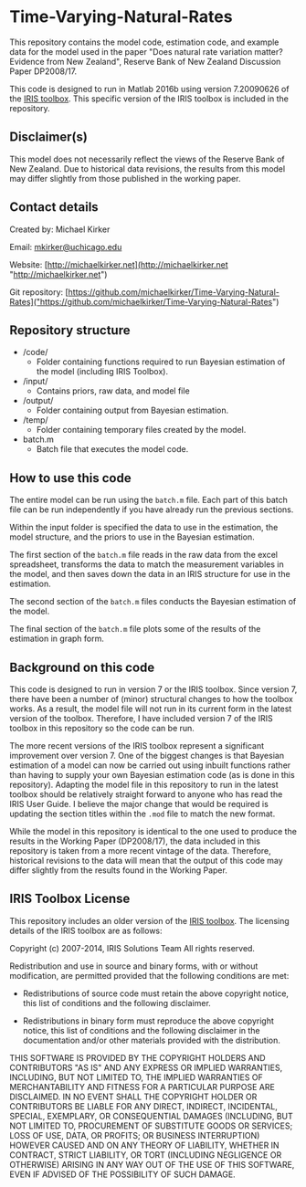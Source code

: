 # Time-Varying-Natural-Rates

This repository contains the model code, estimation code, and example data for the model used in the paper "Does natural rate variation matter? Evidence from New Zealand", Reserve Bank of New Zealand Discussion Paper DP2008/17.

This code is designed to run in Matlab 2016b using version 7.20090626 of the [IRIS toolbox](https://iristoolbox.codeplex.com/ "IRIS Toolbox"). This specific version of the IRIS toolbox is included in the repository.

## Disclaimer(s) ##

This model does not necessarily reflect the views of the Reserve Bank of New Zealand. Due to historical data revisions, the results from this model may differ slightly from those published in the working paper.




## Contact details ##

Created by: Michael Kirker

Email: <mkirker@uchicago.edu>

Website: [http://michaelkirker.net](http://michaelkirker.net "http://michaelkirker.net")

Git repository: [https://github.com/michaelkirker/Time-Varying-Natural-Rates]("https://github.com/michaelkirker/Time-Varying-Natural-Rates")


## Repository structure ##

* /code/
	* Folder containing functions required to run Bayesian estimation of the model (including IRIS Toolbox).
* /input/
	* Contains priors, raw data, and model file
* /output/ 
	* Folder containing output from Bayesian estimation.
* /temp/ 
	* Folder containing temporary files created by the model.
* batch.m
	* Batch file that executes the model code.




## How to use this code ##


The entire model can be run using the `batch.m` file. Each part of this batch file can be run independently if you have already run the previous sections. 


Within the input folder is specified the data to use in the estimation, the model structure, and the priors to use in the Bayesian estimation.

The first section of the `batch.m` file reads in the raw data from the excel spreadsheet, transforms the data to match the measurement variables in the model, and then saves down the data in an IRIS structure for use in the estimation.

The second section of the `batch.m` files conducts the Bayesian estimation of the model.

The final section of the `batch.m` file plots some of the results of the estimation in graph form.

## Background on this code ##

This code is designed to run in version 7 or the IRIS toolbox. Since version 7, there have been a number of (minor) structural changes to how the toolbox works. As a result, the model file will not run in its current form in the latest version of the toolbox. Therefore, I have included version 7 of the IRIS toolbox in this repository so the code can be run.

The more recent versions of the IRIS toolbox represent a significant improvement over version 7. One of the biggest changes is that Bayesian estimation of a model can now be carried out using inbuilt functions rather than having to supply your own Bayesian estimation code (as is done in this repository). Adapting the model file in this repository to run in the latest toolbox should be relatively straight forward to anyone who has read the IRIS User Guide. I believe the major change that would be required is updating the section titles within the `.mod` file to match the new format. 

While the model in this repository is identical to the one used to produce the results in the Working Paper (DP2008/17), the data included in this repository is taken from a more recent vintage of the data. Therefore, historical revisions to the data will mean that the output of this code may differ slightly from the results found in the Working Paper. 


	

## IRIS Toolbox License ##

This repository includes an older version of the [IRIS toolbox](https://iristoolbox.codeplex.com/ "IRIS Toolbox"). The licensing details of the IRIS toolbox are as follows:


Copyright (c) 2007-2014, IRIS Solutions Team
All rights reserved.

Redistribution and use in source and binary forms, with or without modification, are permitted provided that the following conditions are met:

* Redistributions of source code must retain the above copyright notice, this list of conditions and the following disclaimer.

* Redistributions in binary form must reproduce the above copyright notice, this list of conditions and the following disclaimer in the documentation and/or other materials provided with the distribution.

THIS SOFTWARE IS PROVIDED BY THE COPYRIGHT HOLDERS AND CONTRIBUTORS "AS IS" AND ANY EXPRESS OR IMPLIED WARRANTIES, INCLUDING, BUT NOT LIMITED TO, THE IMPLIED WARRANTIES OF MERCHANTABILITY AND FITNESS FOR A PARTICULAR PURPOSE ARE DISCLAIMED. IN NO EVENT SHALL THE COPYRIGHT HOLDER OR CONTRIBUTORS BE LIABLE FOR ANY DIRECT, INDIRECT, INCIDENTAL, SPECIAL, EXEMPLARY, OR CONSEQUENTIAL DAMAGES (INCLUDING, BUT NOT LIMITED TO, PROCUREMENT OF SUBSTITUTE GOODS OR SERVICES; LOSS OF USE, DATA, OR PROFITS; OR BUSINESS INTERRUPTION) HOWEVER CAUSED AND ON ANY THEORY OF LIABILITY, WHETHER IN CONTRACT, STRICT LIABILITY, OR TORT (INCLUDING NEGLIGENCE OR OTHERWISE) ARISING IN ANY WAY OUT OF THE USE OF THIS SOFTWARE, EVEN IF ADVISED OF THE POSSIBILITY OF SUCH DAMAGE.
